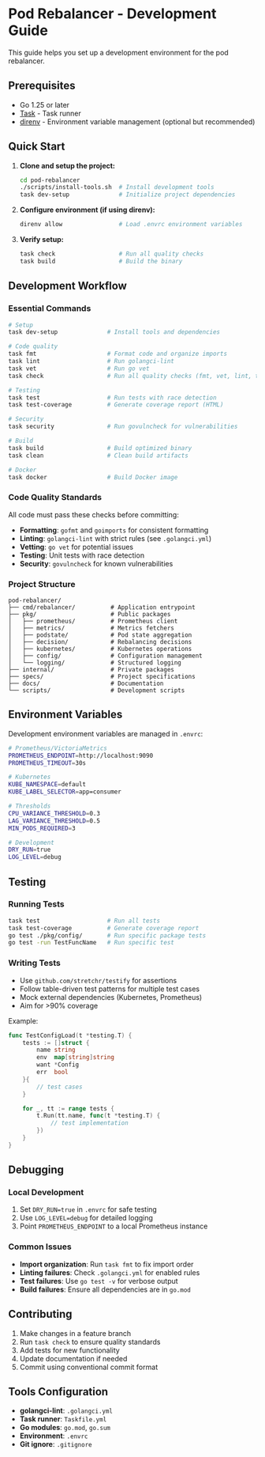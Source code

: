 # Pod Rebalancer - Development Guide

This guide helps you set up a development environment for the pod rebalancer.

## Prerequisites

- Go 1.25 or later
- [Task](https://taskfile.dev/installation/) - Task runner
- [direnv](https://direnv.net/docs/installation.html) - Environment variable management (optional but recommended)

## Quick Start

1. **Clone and setup the project:**
   ```bash
   cd pod-rebalancer
   ./scripts/install-tools.sh  # Install development tools
   task dev-setup              # Initialize project dependencies
   ```

2. **Configure environment (if using direnv):**
   ```bash
   direnv allow                # Load .envrc environment variables
   ```

3. **Verify setup:**
   ```bash
   task check                  # Run all quality checks
   task build                  # Build the binary
   ```

## Development Workflow

### Essential Commands

```bash
# Setup
task dev-setup              # Install tools and dependencies

# Code quality
task fmt                    # Format code and organize imports
task lint                   # Run golangci-lint
task vet                    # Run go vet
task check                  # Run all quality checks (fmt, vet, lint, test, security)

# Testing
task test                   # Run tests with race detection
task test-coverage          # Generate coverage report (HTML)

# Security
task security               # Run govulncheck for vulnerabilities

# Build
task build                  # Build optimized binary
task clean                  # Clean build artifacts

# Docker
task docker                 # Build Docker image
```

### Code Quality Standards

All code must pass these checks before committing:

- **Formatting**: `gofmt` and `goimports` for consistent formatting
- **Linting**: `golangci-lint` with strict rules (see `.golangci.yml`)
- **Vetting**: `go vet` for potential issues
- **Testing**: Unit tests with race detection
- **Security**: `govulncheck` for known vulnerabilities

### Project Structure

```
pod-rebalancer/
├── cmd/rebalancer/          # Application entrypoint
├── pkg/                     # Public packages
│   ├── prometheus/          # Prometheus client
│   ├── metrics/             # Metrics fetchers
│   ├── podstate/            # Pod state aggregation
│   ├── decision/            # Rebalancing decisions
│   ├── kubernetes/          # Kubernetes operations
│   ├── config/              # Configuration management
│   └── logging/             # Structured logging
├── internal/                # Private packages
├── specs/                   # Project specifications
├── docs/                    # Documentation
└── scripts/                 # Development scripts
```

## Environment Variables

Development environment variables are managed in `.envrc`:

```bash
# Prometheus/VictoriaMetrics
PROMETHEUS_ENDPOINT=http://localhost:9090
PROMETHEUS_TIMEOUT=30s

# Kubernetes
KUBE_NAMESPACE=default
KUBE_LABEL_SELECTOR=app=consumer

# Thresholds
CPU_VARIANCE_THRESHOLD=0.3
LAG_VARIANCE_THRESHOLD=0.5
MIN_PODS_REQUIRED=3

# Development
DRY_RUN=true
LOG_LEVEL=debug
```

## Testing

### Running Tests

```bash
task test                   # Run all tests
task test-coverage          # Generate coverage report
go test ./pkg/config/       # Run specific package tests
go test -run TestFuncName   # Run specific test
```

### Writing Tests

- Use `github.com/stretchr/testify` for assertions
- Follow table-driven test patterns for multiple test cases
- Mock external dependencies (Kubernetes, Prometheus)
- Aim for >90% coverage

Example:
```go
func TestConfigLoad(t *testing.T) {
    tests := []struct {
        name string
        env  map[string]string
        want *Config
        err  bool
    }{
        // test cases
    }

    for _, tt := range tests {
        t.Run(tt.name, func(t *testing.T) {
            // test implementation
        })
    }
}
```

## Debugging

### Local Development

1. Set `DRY_RUN=true` in `.envrc` for safe testing
2. Use `LOG_LEVEL=debug` for detailed logging
3. Point `PROMETHEUS_ENDPOINT` to a local Prometheus instance

### Common Issues

- **Import organization**: Run `task fmt` to fix import order
- **Linting failures**: Check `.golangci.yml` for enabled rules
- **Test failures**: Use `go test -v` for verbose output
- **Build failures**: Ensure all dependencies are in `go.mod`

## Contributing

1. Make changes in a feature branch
2. Run `task check` to ensure quality standards
3. Add tests for new functionality
4. Update documentation if needed
5. Commit using conventional commit format

## Tools Configuration

- **golangci-lint**: `.golangci.yml`
- **Task runner**: `Taskfile.yml`
- **Go modules**: `go.mod`, `go.sum`
- **Environment**: `.envrc`
- **Git ignore**: `.gitignore`

